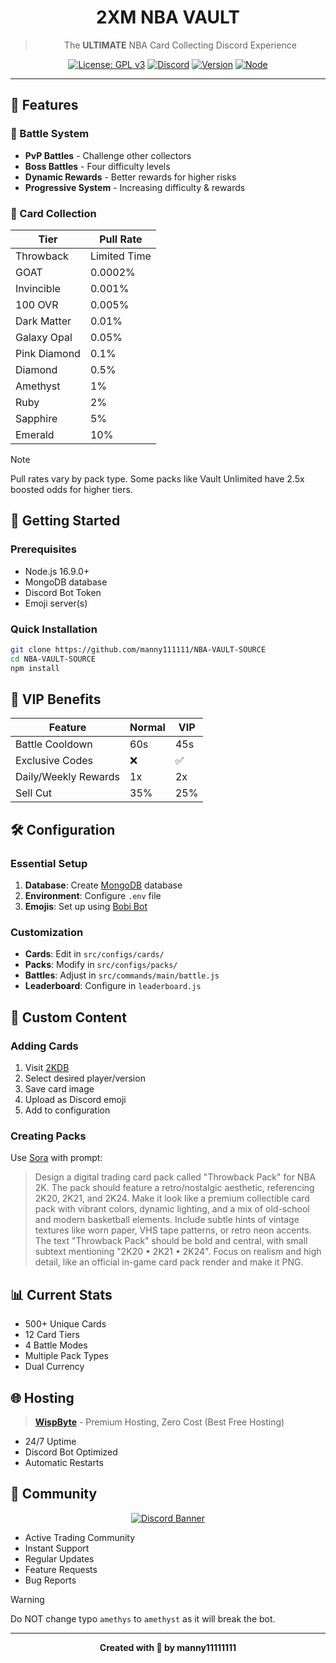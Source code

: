 <div align="center">

# 2XM NBA VAULT
> The **ULTIMATE** NBA Card Collecting Discord Experience

[![License: GPL v3](https://img.shields.io/badge/License-GPLv3-blue.svg)](https://www.gnu.org/licenses/gpl-3.0)
[![Discord](https://img.shields.io/discord/1414428064091213877)](https://discord.gg/5fb7xTTt)
[![Version](https://img.shields.io/badge/version-2.0.0-blue.svg)]()
[![Node](https://img.shields.io/badge/node-v16.9.0-green.svg)]()

</div>

---

## 🌟 Features

### 🏀 Battle System
- **PvP Battles** - Challenge other collectors
- **Boss Battles** - Four difficulty levels
- **Dynamic Rewards** - Better rewards for higher risks
- **Progressive System** - Increasing difficulty & rewards

### 💎 Card Collection
| Tier | Pull Rate |
|------|-----------|
| Throwback | Limited Time |
| GOAT | 0.0002% |
| Invincible | 0.001% |
| 100 OVR | 0.005% |
| Dark Matter | 0.01% |
| Galaxy Opal | 0.05% |
| Pink Diamond | 0.1% |
| Diamond | 0.5% |
| Amethyst | 1% |
| Ruby | 2% |
| Sapphire | 5% |
| Emerald | 10% |

> [!NOTE]
> Pull rates vary by pack type. Some packs like Vault Unlimited have 2.5x boosted odds for higher tiers.

## 🚀 Getting Started

### Prerequisites
- Node.js 16.9.0+
- MongoDB database
- Discord Bot Token
- Emoji server(s)

### Quick Installation
```bash
git clone https://github.com/manny111111/NBA-VAULT-SOURCE
cd NBA-VAULT-SOURCE
npm install
```

## 💫 VIP Benefits

| Feature | Normal | VIP |
|---------|--------|-----|
| Battle Cooldown | 60s | 45s |
| Exclusive Codes | ❌ | ✅ |
| Daily/Weekly Rewards | 1x | 2x |
| Sell Cut | 35% | 25% |

## 🛠️ Configuration

### Essential Setup
1. **Database**: Create [MongoDB](https://www.mongodb.com/) database
2. **Environment**: Configure `.env` file
3. **Emojis**: Set up using [Bobi Bot](https://discord.com/discovery/applications/776028262740393985)

### Customization
- **Cards**: Edit in `src/configs/cards/`
- **Packs**: Modify in `src/configs/packs/`
- **Battles**: Adjust in `src/commands/main/battle.js`
- **Leaderboard**: Configure in `leaderboard.js`

## 🎨 Custom Content

### Adding Cards
1. Visit [2KDB](https://2kdb.net/)
2. Select desired player/version
3. Save card image
4. Upload as Discord emoji
5. Add to configuration

### Creating Packs
Use [Sora](https://sora.chatgpt.com/) with prompt:
> Design a digital trading card pack called "Throwback Pack" for NBA 2K. The pack should feature a retro/nostalgic aesthetic, referencing 2K20, 2K21, and 2K24. Make it look like a premium collectible card pack with vibrant colors, dynamic lighting, and a mix of old-school and modern basketball elements. Include subtle hints of vintage textures like worn paper, VHS tape patterns, or retro neon accents. The text "Throwback Pack" should be bold and central, with small subtext mentioning "2K20 • 2K21 • 2K24". Focus on realism and high detail, like an official in-game card pack render and make it PNG.

## 📊 Current Stats
- 500+ Unique Cards
- 12 Card Tiers
- 4 Battle Modes
- Multiple Pack Types
- Dual Currency

## 🌐 Hosting
> **[WispByte](https://wispbyte.com/)** - Premium Hosting, Zero Cost (Best Free Hosting)
- 24/7 Uptime
- Discord Bot Optimized
- Automatic Restarts

## 💬 Community

<div align="center">

[![Discord Banner](https://discordapp.com/api/guilds/1414428064091213877/widget.png?style=banner2)](https://discord.gg/5fb7xTTt)

</div>

- Active Trading Community
- Instant Support
- Regular Updates
- Feature Requests
- Bug Reports

> [!WARNING]
> Do NOT change typo `amethys` to `amethyst` as it will break the bot.

---
<div align="center">

**Created with 💖 by manny11111111**

</div>
